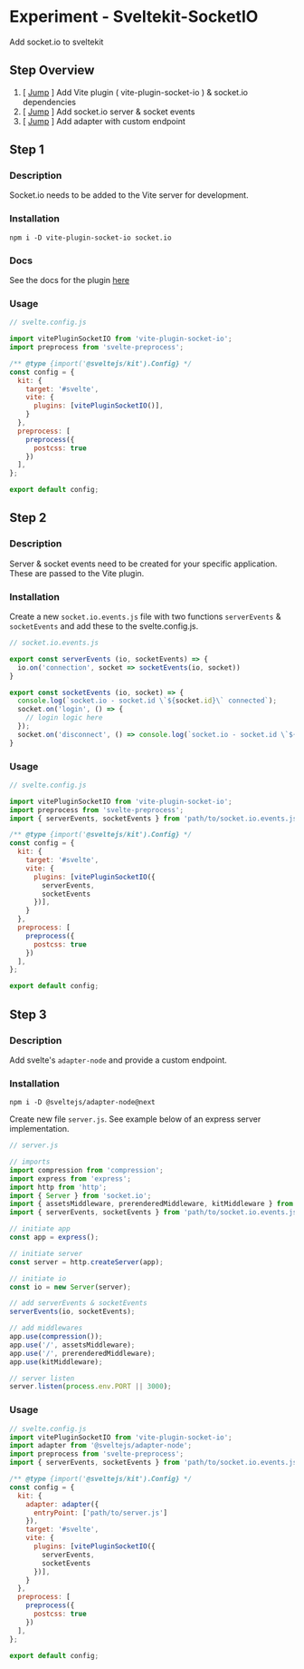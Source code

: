 # Experiment - Sveltekit-SocketIO

Add socket.io to sveltekit

## Step Overview

1. \[ [Jump](#step-1) \] Add Vite plugin ( vite-plugin-socket-io ) & socket.io dependencies
2. \[ [Jump](#step-2) \] Add socket.io server & socket events
3. \[ [Jump](#step-3) \] Add adapter with custom endpoint

## Step 1

### Description
Socket.io needs to be added to the Vite server for development.

### Installation
```
npm i -D vite-plugin-socket-io socket.io
```

### Docs
See the docs for the plugin [here](https://github.com/vite-plugin-socket-io/vite-plugin-socket-io)

### Usage
```js
// svelte.config.js

import vitePluginSocketIO from 'vite-plugin-socket-io';
import preprocess from 'svelte-preprocess';

/** @type {import('@sveltejs/kit').Config} */
const config = {
  kit: {
    target: '#svelte',
    vite: {
      plugins: [vitePluginSocketIO()],
    }
  },
  preprocess: [
    preprocess({
      postcss: true
    })
  ],
};

export default config;
```

## Step 2

### Description
Server & socket events need to be created for your specific application.  These are passed to the Vite plugin.

### Installation
Create a new `socket.io.events.js` file with two functions `serverEvents` & `socketEvents` and add these to the svelte.config.js.

```js
// socket.io.events.js

export const serverEvents (io, socketEvents) => {
  io.on('connection', socket => socketEvents(io, socket))
}

export const socketEvents (io, socket) => {
  console.log(`socket.io - socket.id \`${socket.id}\` connected`);
  socket.on('login', () => {
    // login logic here
  });
  socket.on('disconnect', () => console.log(`socket.io - socket.id \`${socket.id}\` disconnected`));
}
```

### Usage
```js
// svelte.config.js

import vitePluginSocketIO from 'vite-plugin-socket-io';
import preprocess from 'svelte-preprocess';
import { serverEvents, socketEvents } from 'path/to/socket.io.events.js'

/** @type {import('@sveltejs/kit').Config} */
const config = {
  kit: {
    target: '#svelte',
    vite: {
      plugins: [vitePluginSocketIO({
        serverEvents, 
        socketEvents
      })],
    }
  },
  preprocess: [
    preprocess({
      postcss: true
    })
  ],
};

export default config;
```

## Step 3

### Description
Add svelte's `adapter-node` and provide a custom endpoint.

### Installation
```
npm i -D @sveltejs/adapter-node@next
```

Create new file `server.js`.  See example below of an express server implementation.
```js
// server.js

// imports
import compression from 'compression';
import express from 'express';
import http from 'http';
import { Server } from 'socket.io';
import { assetsMiddleware, prerenderedMiddleware, kitMiddleware } from './build/middlewares.js';
import { serverEvents, socketEvents } from 'path/to/socket.io.events.js';

// initiate app
const app = express();

// initiate server
const server = http.createServer(app);

// initiate io
const io = new Server(server);

// add serverEvents & socketEvents
serverEvents(io, socketEvents);

// add middlewares
app.use(compression());
app.use('/', assetsMiddleware);
app.use('/', prerenderedMiddleware);
app.use(kitMiddleware);

// server listen
server.listen(process.env.PORT || 3000);
```

### Usage
```js
// svelte.config.js
import vitePluginSocketIO from 'vite-plugin-socket-io';
import adapter from '@sveltejs/adapter-node';
import preprocess from 'svelte-preprocess';
import { serverEvents, socketEvents } from 'path/to/socket.io.events.js'

/** @type {import('@sveltejs/kit').Config} */
const config = {
  kit: {
    adapter: adapter({
      entryPoint: ['path/to/server.js']
    }),
    target: '#svelte',
    vite: {
      plugins: [vitePluginSocketIO({
        serverEvents, 
        socketEvents
      })],
    }
  },
  preprocess: [
    preprocess({
      postcss: true
    })
  ],
};

export default config;
```